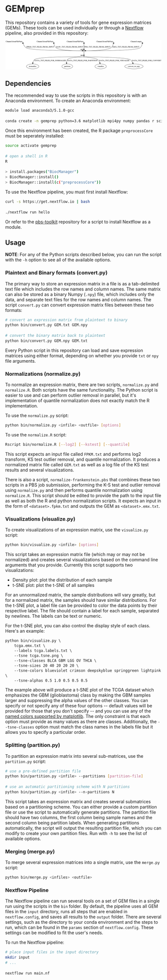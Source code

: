 # GEMprep

This repository contains a variety of tools for gene expression matrices (GEMs). These tools can be used individually or through a [Nextflow](https://nextflow.io/) pipeline, also provided in this repository:

<img src="images/pipeline.png"/>

## Dependencies

The recommended way to use the scripts in this repository is with an Anaconda environment. To create an Anaconda environment:
```bash
module load anaconda3/5.1.0-gcc

conda create -n gemprep python=3.6 matplotlib mpi4py numpy pandas r scikit-learn seaborn
```

Once this environment has been created, the R package `preprocessCore` must be seperately installed:

```bash
source activate gemprep

# open a shell in R
R

> install.packages("BiocManager")
> BiocManager::install()
> BiocManager::install(c("preprocessCore"))
```

To use the Nextflow pipeline, you must first install Nextflow:
```bash
curl -s https://get.nextflow.io | bash

./nextflow run hello
```

Or refer to the [pbs-toolkit](https://github.com/bentsherman/pbs-toolkit) repository for a script to install Nextflow as a module.

## Usage

__NOTE__: For any of the Python scripts described below, you can run the script with the `-h` option to see all of the available options.

### Plaintext and Binary formats (convert.py)

The primary way to store an expression matrix in a file is as a tab-delimited text file which includes the row names and column names. The same matrix can also be stored as a binary Numpy (`.npy`) file, which includes only the data, and separate text files for the row names and column names. The script `convert.py` can convert expression matrix files between these two formats:
```bash
# convert an expression matrix from plaintext to binary
python bin/convert.py GEM.txt GEM.npy

# convert the binary matrix back to plaintext
python bin/convert.py GEM.npy GEM.txt
```

Every Python script in this repository can load and save expression matrices using either format, depending on whether you provide `txt` or `npy` file arguments.

### Normalizations (normalize.py)

To normalize an expression matrix, there are two scripts, `normalize.py` and `normalize.R`. Both scripts have the same functionality. The Python script is easier to use and can perform outlier removal in parallel, but it's implementation of quantile normalization does not exactly match the R implementation.

To use the `normalize.py` script:
```bash
python bin/normalize.py <infile> <outfile> [options]
```

To use the `normalize.R` script:
```bash
Rscript bin/normalize.R [--log2] [--kstest] [--quantile]
```

This script expects an input file called `FPKM.txt` and performs log2 transform, KS test outlier removal, and quantile normalization. It produces a normalized matrix file called `GEM.txt` as well as a log file of the KS test results and several visualizations.

There is also a script, `normalize-frankenstein.pbs` that combines these two scripts in a PBS job submission, performing the K-S test and outlier removal using `normalize.py` and then performs quantile normalization using `normalize.R`. This script should be edited to provide the path to the input file as well as both the R and python normalization scripts. It expects an input in the form of `<dataset>.fpkm.txt` and outputs the GEM as `<dataset>.emx.txt`.

### Visualizations (visualize.py)

To create visualizations of an expression matrix, use the `visualize.py` script:
```bash
python bin/visualize.py <infile> [options]
```

This script takes an expression matrix file (which may or may not be normalized) and creates several visualizations based on the command line arguments that you provide. Currently this script supports two visualizations:

- Density plot: plot the distribution of each sample
- t-SNE plot: plot the t-SNE of all samples

For an unnormalized matrix, the sample distributions will vary greatly, but for a normalized matrix, the samples should have similar distributions. For the t-SNE plot, a label file can be provided to color the data points by their respective label. The file should contain a label for each sample, separated by newlines. The labels can be text or numeric.

For the t-SNE plot, you can also control the display style of each class. Here's an example:
```
python bin/visualize.py \
    tcga.emx.txt \
    --labels tcga.labels.txt \
    --tsne tcga.tsne.png \
    --tsne-classes BLCA GBM LGG OV THCA \
    --tsne-sizes 20 40 20 20 20 \
    --tsne-colors blueviolet crimson deepskyblue springgreen lightpink \
    --tsne-alphas 0.5 1.0 0.5 0.5 0.5
```

The example above will produce a t-SNE plot of the TCGA dataset which emphasizes the GBM (glioblastoma) class by making the GBM samples larger and suppressing the alpha values of the other classes. You can specify or not specify any of these four options -- default values will be provided for those that you don't specify -- and you can use any of the [named colors supported by matplotlib](https://matplotlib.org/3.2.2/gallery/color/named_colors.html). The only constraint is that each option must provide as many values as there are classes. Additionally, the `--tsne-classes` option must match the class names in the labels file but it allows you to specify a particular order.

### Splitting (partition.py)

To partition an expression matrix into several sub-matrices, use the `partition.py` script:
```bash
# use a pre-defined partition file
python bin/partition.py <infile> --partitions [partition-file]

# use an automatic partitioning scheme with N partitions
python bin/partition.py <infile> --n-partitions N
```

This script takes an expression matrix and creates several submatrices based on a partitioning scheme. You can either provide a custom partition file or use the script to automatically generate partitions. The partition file should have two columns, the first column being sample names and the second column being partition labels. When generating partitions automatically, the script will output the resulting partition file, which you can modify to create your own partition files. Run with `-h` to see the list of available options.

### Merging (merge.py)

To merge several expression matrices into a single matrix, use the `merge.py` script:
```bash
python bin/merge.py <infiles> <outfile>
```

### Nextflow Pipeline

The Nextflow pipeline can run several tools on a set of GEM files in a single run using the scripts in the `bin` folder. By default, the pipeline uses all GEM files in the `input` directory, runs all steps that are enabled in `nextflow.config`, and saves all results to the `output` folder. There are several settings, such as the directory to your conda environment and the steps to run, which can be found in the `params` section of `nextflow.config`. These settings can be modified to fit the user's needs.

To run the Nextflow pipeline:
```bash
# place input files in the input directory
mkdir input
# ...

nextflow run main.nf
```
